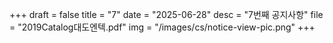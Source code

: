 +++
draft = false
title = "7"
date = "2025-06-28"
desc = "7번째 공지사항"
file = "2019Catalog대도엔텍.pdf"
img = "/images/cs/notice-view-pic.png"
+++
